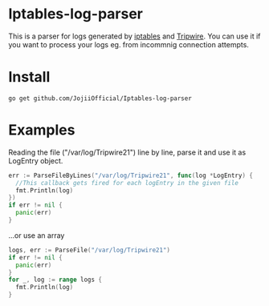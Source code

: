 # Iptables-log-parser
This is a parser for logs generated by [iptables](https://wiki.archlinux.org/index.php/Iptables) and [Tripwire](https://github.com/JojiiOfficial/Tripwire).
You can use it if you want to process your logs eg. from incommnig connection attempts.

# Install

```
go get github.com/JojiiOfficial/Iptables-log-parser
```

# Examples

Reading the file ("/var/log/Tripwire21") line by line, parse it and use it as LogEntry object.
```Go
err := ParseFileByLines("/var/log/Tripwire21", func(log *LogEntry) {
  //This callback gets fired for each logEntry in the given file
  fmt.Println(log)
})
if err != nil {
  panic(err)
}
```
...or use an array
```Go
logs, err := ParseFile("/var/log/Tripwire21")
if err != nil {
  panic(err)
}
for _, log := range logs {
  fmt.Println(log)
}
```
